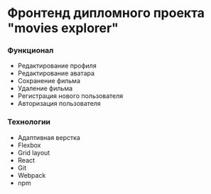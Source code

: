 # Фронтенд дипломного проекта "movies explorer"

### Функционал

* Редактирование профиля
* Редактирование аватара
* Сохранение фильма
* Удаление фильма
* Регистрация нового пользователя
* Авторизация пользователя

### Технологии

* Адаптивная верстка
* Flexbox
* Grid layout
* React
* Git
* Webpack
* npm